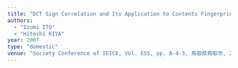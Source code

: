 ```yaml
---
title: "DCT Sign Correlation and Its Application to Contents Fingerprint (CoFIP)"
authors:
  - "Izumi ITO"
  - "Hitoshi KIYA"
year: 2007
type: "domestic"
venue: "Society Conference of IEICE, Vol. ESS, pp. A-4-3, 鳥取県鳥取市, 2007-09-12."
---
```

